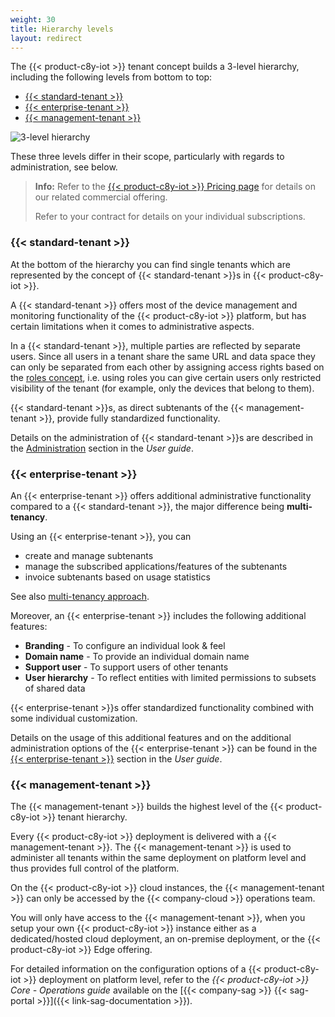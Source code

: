 ```yaml
---
weight: 30
title: Hierarchy levels
layout: redirect
---
```


The {{< product-c8y-iot >}} tenant concept builds a 3-level hierarchy, including the following levels from bottom to top:

* [{{< standard-tenant >}}](#standard-tenant)
* [{{< enterprise-tenant >}}](#enterprise-tenant)
* [{{< management-tenant >}}](#management-tenant)


![3-level hierarchy](/images/concepts-guide/tenant-hierarchy.png)

These three levels differ in their scope, particularly with regards to administration, see below.

>**Info:** Refer to the [{{< product-c8y-iot >}} Pricing page](https://www.softwareag.cloud/site/pricing/cumulocity-iot.html#/) for details on our related commercial offering.
>
>Refer to your contract for details on your individual subscriptions.
>

<a name="standard-tenant"></a>
### {{< standard-tenant >}}

At the bottom of the hierarchy you can find single tenants which are represented by the concept of {{< standard-tenant >}}s in {{< product-c8y-iot >}}.

A {{< standard-tenant >}} offers most of the device management and monitoring functionality of the {{< product-c8y-iot >}} platform, but has certain limitations when it comes to administrative aspects.

In a {{< standard-tenant >}}, multiple parties are reflected by separate users. Since all users in a tenant share the same URL and data space they can only be separated from each other by assigning access rights based on the [roles concept](/concepts/security/#access-control), i.e. using roles you can give certain users only restricted visibility of the tenant (for example, only the devices that belong to them).

{{< standard-tenant >}}s, as direct subtenants of the {{< management-tenant >}}, provide fully standardized functionality.

Details on the administration of {{< standard-tenant >}}s are described in the [Administration](/users-guide/administration/) section in the *User guide*.

<a name="enterprise-tenant"></a>
### {{< enterprise-tenant >}}

An {{< enterprise-tenant >}} offers additional administrative functionality compared to a {{< standard-tenant >}}, the major difference being **multi-tenancy**.

Using an {{< enterprise-tenant >}}, you can

* create and manage subtenants
* manage the subscribed applications/features of the subtenants
* invoice subtenants based on usage statistics

See also [multi-tenancy approach](/concepts/tenant-hierarchy/#multi-tenancy).

Moreover, an {{< enterprise-tenant >}} includes the following additional features:

* **Branding** -  To configure an individual look & feel
* **Domain name** - To provide an individual domain name
* **Support user** - To support users of other tenants
* **User hierarchy** - To reflect entities with limited permissions to subsets of shared data

{{< enterprise-tenant >}}s offer standardized functionality combined with some individual customization.

Details on the usage of this additional features and on the additional administration options of the {{< enterprise-tenant >}} can be found in the [{{< enterprise-tenant >}}](/users-guide/enterprise-tenant/) section in the *User guide*.

<a name="management-tenant"></a>
### {{< management-tenant >}}

The {{< management-tenant >}} builds the highest level of the {{< product-c8y-iot >}} tenant hierarchy.

Every {{< product-c8y-iot >}} deployment is delivered with a {{< management-tenant >}}. The {{< management-tenant >}} is used to administer all tenants within the same deployment on platform level and thus provides full control of the platform.

On the {{< product-c8y-iot >}} cloud instances, the {{< management-tenant >}} can only be accessed by the {{< company-cloud >}} operations team.

You will only have access to the {{< management-tenant >}}, when you setup your own {{< product-c8y-iot >}} instance either as a dedicated/hosted cloud deployment, an on-premise deployment, or the {{< product-c8y-iot >}} Edge offering.

For detailed information on the configuration options of a {{< product-c8y-iot >}} deployment on platform level, refer to the *{{< product-c8y-iot >}} Core - Operations guide* available on the [{{< company-sag >}} {{< sag-portal >}}]({{< link-sag-documentation >}}).
